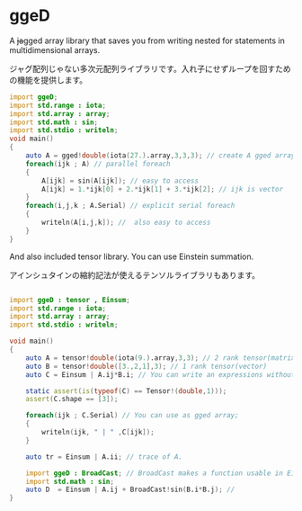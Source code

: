 # ggeD

A ~~ja~~gged array library that saves you from writing nested for statements in multidimensional arrays.

ジャグ配列じゃない多次元配列ライブラリです。入れ子にせずループを回すための機能を提供します。

``` D
import ggeD;
import std.range : iota;
import std.array : array;
import std.math : sin;
import std.stdio : writeln;
void main()
{
    auto A = gged!double(iota(27.).array,3,3,3); // create A gged array
    foreach(ijk ; A) // parallel foreach
    {
        A[ijk] = sin(A[ijk]); // easy to access
        A[ijk] = 1.*ijk[0] + 2.*ijk[1] + 3.*ijk[2]; // ijk is vector
    }
    foreach(i,j,k ; A.Serial) // explicit serial foreach
    {
        writeln(A[i,j,k]); //  also easy to access  
    }
}
```

And also included tensor library.
You can use Einstein summation.

アインシュタインの縮約記法が使えるテンソルライブラリもあります。

``` D

import ggeD : tensor , Einsum;
import std.range : iota;
import std.array : array;
import std.stdio : writeln;

void main()
{
	auto A = tensor!double(iota(9.).array,3,3); // 2 rank tensor(matrix)
    auto B = tensor!double([3.,2,1],3); // 1 rank tensor(vector)
    auto C = Einsum | A.ij*B.i; // You can write an expressions without for statement.

    static assert(is(typeof(C) == Tensor!(double,1))); 
    assert(C.shape == [3]);

    foreach(ijk ; C.Serial) // You can use as gged array;
    {
        writeln(ijk, " | " ,C[ijk]); 
    }

    auto tr = Einsum | A.ii; // trace of A.

    import ggeD : BroadCast; // BroadCast makes a function usable in Einstein summation.
    import std.math : sin; 
    auto D  = Einsum | A.ij + BroadCast!sin(B.i*B.j); // 
}

```